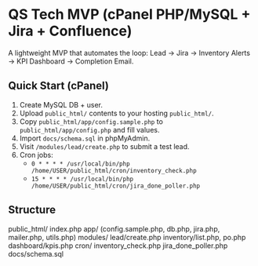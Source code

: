 # QS Tech MVP (cPanel PHP/MySQL + Jira + Confluence)
A lightweight MVP that automates the loop: Lead → Jira → Inventory Alerts → KPI Dashboard → Completion Email.

## Quick Start (cPanel)
1) Create MySQL DB + user.
2) Upload `public_html/` contents to your hosting `public_html/`.
3) Copy `public_html/app/config.sample.php` to `public_html/app/config.php` and fill values.
4) Import `docs/schema.sql` in phpMyAdmin.
5) Visit `/modules/lead/create.php` to submit a test lead.
6) Cron jobs:
   - `0 * * * * /usr/local/bin/php /home/USER/public_html/cron/inventory_check.php`
   - `15 * * * * /usr/local/bin/php /home/USER/public_html/cron/jira_done_poller.php`

## Structure
public_html/
  index.php
  app/ (config.sample.php, db.php, jira.php, mailer.php, utils.php)
  modules/
    lead/create.php
    inventory/list.php, po.php
    dashboard/kpis.php
  cron/
    inventory_check.php
    jira_done_poller.php
docs/schema.sql
